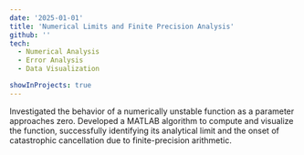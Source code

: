 ```yaml
---
date: '2025-01-01'
title: 'Numerical Limits and Finite Precision Analysis'
github: ''
tech:
  - Numerical Analysis
  - Error Analysis
  - Data Visualization

showInProjects: true
---
```


Investigated the behavior of a numerically unstable function as a parameter approaches zero. Developed a MATLAB algorithm to compute and visualize the function, successfully identifying its analytical limit and the onset of catastrophic cancellation due to finite-precision arithmetic.
